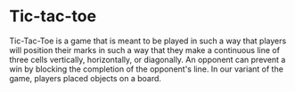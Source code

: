 # Tic-tac-toe
Tic-Tac-Toe is a game that is meant to be played in such a way that players will position their marks in such a way that they make a continuous line of three cells vertically, horizontally, or diagonally. An opponent can prevent a win by blocking the completion of the opponent's line. In our variant of the game, players placed objects on a board.
